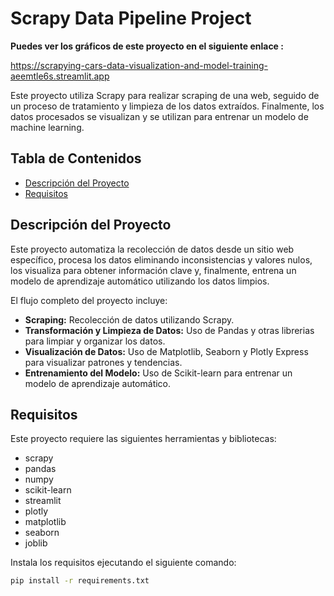 # Scrapy Data Pipeline Project

**Puedes ver los gráficos de este proyecto en el siguiente enlace :** 

https://scrapying-cars-data-visualization-and-model-training-aeemtle6s.streamlit.app

Este proyecto utiliza Scrapy para realizar scraping de una web, seguido de un proceso de tratamiento y limpieza de los datos extraídos. Finalmente, los datos procesados se visualizan y se utilizan para entrenar un modelo de machine learning.

## Tabla de Contenidos
- [Descripción del Proyecto](#descripción-del-proyecto)
- [Requisitos](#requisitos)

## Descripción del Proyecto

Este proyecto automatiza la recolección de datos desde un sitio web específico, procesa los datos eliminando inconsistencias y valores nulos, los visualiza para obtener información clave y, finalmente, entrena un modelo de aprendizaje automático utilizando los datos limpios.

El flujo completo del proyecto incluye:
- **Scraping:** Recolección de datos utilizando Scrapy.
- **Transformación y Limpieza de Datos:** Uso de Pandas y otras librerias para limpiar y organizar los datos.
- **Visualización de Datos:** Uso de Matplotlib, Seaborn y Plotly Express para visualizar patrones y tendencias.
- **Entrenamiento del Modelo:** Uso de Scikit-learn para entrenar un modelo de aprendizaje automático.

## Requisitos

Este proyecto requiere las siguientes herramientas y bibliotecas:

- scrapy
- pandas
- numpy
- scikit-learn
- streamlit
- plotly
- matplotlib
- seaborn
- joblib

Instala los requisitos ejecutando el siguiente comando:

```bash
pip install -r requirements.txt
